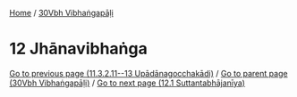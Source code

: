 
[Home](/) / [30Vbh Vibhaṅgapāḷi](../30Vbh.md)

# 12 Jhānavibhaṅga


[Go to previous page (11.3.2.11--13 Upādānagocchakādi)](11/11.3/11.3.2/11.3.2.11--13.md) / [Go to parent page (30Vbh Vibhaṅgapāḷi)](0.md) / [Go to next page (12.1 Suttantabhājanīya)](12/12.1.md)


